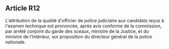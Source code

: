 Article R12
----
L'attribution de la qualité d'officier de police judiciaire aux candidats reçus
à l'examen technique est prononcée, après avis conforme de la commission, par
arrêté conjoint du garde des sceaux, ministre de la Justice, et du ministre de
l'Intérieur, sur proposition du directeur général de la police nationale.
